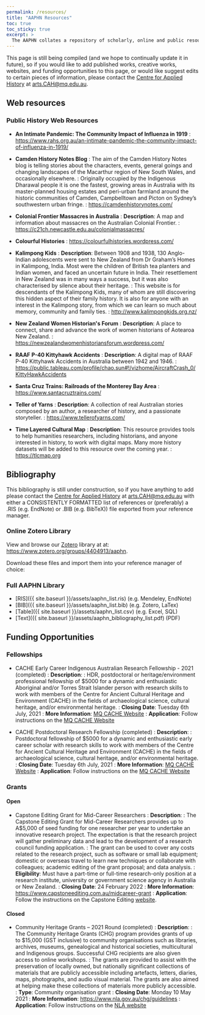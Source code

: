 ```yaml
---
permalink: /resources/
title: "AAPHN Resources"
toc: true
toc_sticky: true
excerpt: >
  The AAPHN collates a repository of scholarly, online and public resources concerning public history in Australasia. This includes information concerning scholarship and grant opportunities as well as practitioners websites.
---
```

This page is still being compiled (and we hope to continually update it in future), so if you would like to add published works, creative works, websites, and funding opportunities to this page, or would like suggest edits to certain pieces of information, please contact the [Centre for Applied History](https://www.mq.edu.au/research/research-centres-groups-and-facilities/resilient-societies/centres/centre-for-applied-history) at <arts.CAH@mq.edu.au>.

## Web resources

### Public History Web Resources
* **An Intimate Pandemic: The Community Impact of Influenza in 1919**
: <https://www.rahs.org.au/an-intimate-pandemic-the-community-impact-of-influenza-in-1919/>

* **Camden History Notes Blog**
: The aim of the Camden History Notes blog is telling stories about the characters, events, general goings and changing landscapes of the Macarthur region of New South Wales, and occasionally elsewhere.
: Originally occupied by the Indigenous Dharawal people it is one the fastest, growing areas in Australia with its master-planned housing estates and peri-urban farmland around the historic communities of Camden, Campbelltown and Picton on Sydney’s southwestern urban fringe.
: <https://camdenhistorynotes.com/>

* **Colonial Frontier Massacres in Australia**
: **Description**: A map and information about massacres on the Australian Colonial Frontier.
: <https://c21ch.newcastle.edu.au/colonialmassacres/>

* **Colourful Histories**
: <https://colourfulhistories.wordpress.com/>

* **Kalimpong Kids**
: **Description**: Between 1908 and 1938, 130 Anglo-Indian adolescents were sent to New Zealand from Dr Graham’s Homes in Kalimpong, India. Most were the children of British tea planters and Indian women, and faced an uncertain future in India. Their resettlement in New Zealand was in many ways a success, but it was also characterised by silence about their heritage.
: This website is for descendants of the Kalimpong Kids, many of whom are still discovering this hidden aspect of their family history. It is also for anyone with an interest in the Kalimpong story, from which we can learn so much about memory, community and family ties.
: <http://www.kalimpongkids.org.nz/>

* **New Zealand Women Historian's Forum**
: **Description**: A place to connect, share and advance the work of women historians of Aotearoa New Zealand.
: <https://newzealandwomenhistoriansforum.wordpress.com/>

* **RAAF P-40 Kittyhawk Accidents**
: **Description**: A digital map of RAAF P-40 Kittyhawk Accidents in Australia between 1942 and 1946.
: <https://public.tableau.com/profile/chao.sun#!/vizhome/AircraftCrash_0/KittyHawkAccidents>

* **Santa Cruz Trains: Railroads of the Monterey Bay Area**
: <https://www.santacruztrains.com/>

* **Teller of Yarns**
: **Description**: A collection of real Australian stories composed by an author, a researcher of history, and a passionate storyteller.
: <https://www.tellerofyarns.com/>

* **Time Layered Cultural Map**
: **Description**: This resource provides tools to help humanities researchers, including historians, and anyone interested in history, to work with digital maps. Many more history datasets will be added to this resource over the coming year.
: <https://tlcmap.org>

## Bibliography

This bibliography is still under construction, so if you have anything to add please contact the [Centre for Applied History](https://www.mq.edu.au/research/research-centres-groups-and-facilities/resilient-societies/centres/centre-for-applied-history) at <arts.CAH@mq.edu.au> with either a CONSISTENTLY FORMATTED list of references or (preferably) a .RIS (e.g. EndNote) or .BIB (e.g. BibTeX)) file exported from your reference manager.

### Online Zotero Library
View and browse our [Zotero](https://www.zotero.org/) library at at: <https://www.zotero.org/groups/4404913/aaphn>.

Download these files and import them into your reference manager of choice:
### Full AAPHN Library
* [RIS]({{ site.baseurl }}/assets/aaphn_list.ris) (e.g. Mendeley, EndNote)
* [BIB]({{ site.baseurl }}/assets/aaphn_list.bib) (e.g. Zotero, LaTex)
* [Table]({{ site.baseurl }}/assets/aaphn_list.csv) (e.g. Excel, SQL)
* [Text]({{ site.baseurl }}/assets/aaphn_bibliography_list.pdf) (PDF)

## Funding Opportunities

### Fellowships
* CACHE Early Career Indigenous Australian Research Fellowship - 2021 (completed)
: **Description**:
: HDR, postdoctoral or heritage/environment professional fellowship of $5000 for a dynamic and enthusiastic Aboriginal and/or Torres Strait Islander person with research skills to work with members of the Centre for Ancient Cultural Heritage and Environment (CACHE) in the fields of archaeological science, cultural heritage, and/or environmental heritage.
: **Closing Date**: Tuesday 6th July, 2021
: **More Information**: [MQ CACHE Website](https://www.mq.edu.au/research/research-centres-groups-and-facilities/resilient-societies/centres/cache/funding-opportunities)
: **Application**: Follow instructions on the [MQ CACHE Website](https://www.mq.edu.au/research/research-centres-groups-and-facilities/resilient-societies/centres/cache/funding-opportunities)

* CACHE Postdoctoral Research Fellowship (completed)
: **Description**:
: Postdoctoral fellowship of $5000 for a dynamic and enthusiastic early career scholar with research skills to work with members of the Centre for Ancient Cultural Heritage and Environment (CACHE) in the fields of archaeological science, cultural heritage, and/or environmental heritage.
: **Closing Date**: Tuesday 6th July, 2021
: **More Information**: [MQ CACHE Website](https://www.mq.edu.au/research/research-centres-groups-and-facilities/resilient-societies/centres/cache/funding-opportunities)
: **Application**: Follow instructions on the [MQ CACHE Website](https://www.mq.edu.au/research/research-centres-groups-and-facilities/resilient-societies/centres/cache/funding-opportunities)

### Grants
#### Open
* Capstone Editing Grant for Mid-Career Researchers
: **Description**:
: The Capstone Editing Grant for Mid-Career Researchers provides up to A$5,000 of seed funding for one researcher per year to undertake an innovative research project. The expectation is that the research project will gather preliminary data and lead to the development of a research council funding application.
: The grant can be used to cover any costs related to the research project, such as software or small lab equipment; domestic or overseas travel to learn new techniques or collaborate with colleagues; academic editing of the grant proposal; and data analysis.
: **Eligibility**: Must have a part-time or full-time research-only position at a research institute, university or government science agency in Australia or New Zealand.
: **Closing Date**: 24 February 2022
: **More Information**: <https://www.capstoneediting.com.au/midcareer-grant>
: **Application**: Follow the instructions on the Capstone Editing [website](https://www.capstoneediting.com.au/midcareer-grant).

#### Closed
* Community Heritage Grants – 2021 Round (completed)
: **Description**:
: The Community Heritage Grants (CHG) program provides grants of up to $15,000 (GST inclusive) to community organisations such as libraries, archives, museums, genealogical and historical societies, multicultural and Indigenous groups. Successful CHG recipients are also given access to online workshops.
: The grants are provided to assist with the preservation of locally owned, but nationally significant collections of materials that are publicly accessible including artefacts, letters, diaries, maps, photographs, and audio visual material. The grants are also aimed at helping make these collections of materials more publicly accessible.
: **Type**: Community organisation grant
: **Closing Date**: Monday 10 May 2021
: **More Information**: <https://www.nla.gov.au/chg/guidelines>
: **Application**: Follow instructions on the [NLA website](https://www.nla.gov.au/content/community-heritage-grants-4)
